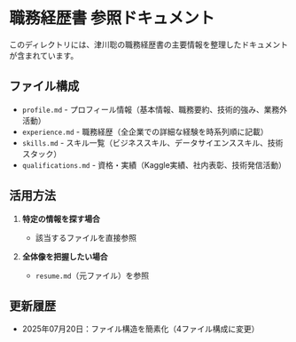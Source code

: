 # 職務経歴書 参照ドキュメント

このディレクトリには、津川聡の職務経歴書の主要情報を整理したドキュメントが含まれています。

## ファイル構成

- `profile.md` - プロフィール情報（基本情報、職務要約、技術的強み、業務外活動）
- `experience.md` - 職務経歴（全企業での詳細な経験を時系列順に記載）
- `skills.md` - スキル一覧（ビジネススキル、データサイエンススキル、技術スタック）
- `qualifications.md` - 資格・実績（Kaggle実績、社内表彰、技術発信活動）

## 活用方法

1. **特定の情報を探す場合**
   - 該当するファイルを直接参照

2. **全体像を把握したい場合**
   - `resume.md`（元ファイル）を参照

## 更新履歴
- 2025年07月20日：ファイル構造を簡素化（4ファイル構成に変更）